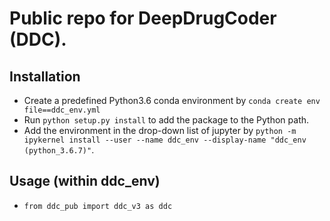 # Public repo for DeepDrugCoder (DDC).

## Installation
- Create a predefined Python3.6 conda environment by `conda create env file==ddc_env.yml`
- Run `python setup.py install` to add the package to the Python path.
- Add the environment in the drop-down list of jupyter by `python -m ipykernel install --user --name ddc_env --display-name "ddc_env (python_3.6.7)"`.

## Usage (within ddc_env)
- `from ddc_pub import ddc_v3 as ddc`
